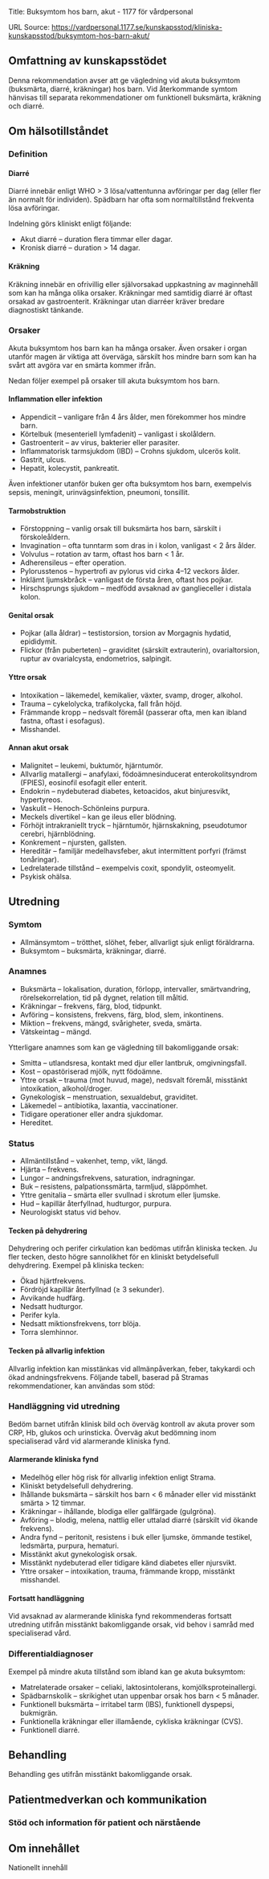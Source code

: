 Title: Buksymtom hos barn, akut - 1177 för vårdpersonal

URL Source: https://vardpersonal.1177.se/kunskapsstod/kliniska-kunskapsstod/buksymtom-hos-barn-akut/

Omfattning av kunskapsstödet
----------------------------

Denna rekommendation avser att ge vägledning vid akuta buksymtom (buksmärta, diarré, kräkningar) hos barn. Vid återkommande symtom hänvisas till separata rekommendationer om funktionell buksmärta, kräkning och diarré.

Om hälsotillståndet
-------------------

### Definition

#### Diarré

Diarré innebär enligt WHO \> 3 lösa/vattentunna avföringar per dag (eller fler än normalt för individen). Spädbarn har ofta som normaltillstånd frekventa lösa avföringar.

Indelning görs kliniskt enligt följande:

*   Akut diarré – duration flera timmar eller dagar.
*   Kronisk diarré – duration \> 14 dagar.

#### Kräkning

Kräkning innebär en ofrivillig eller självorsakad uppkastning av maginnehåll som kan ha många olika orsaker. Kräkningar med samtidig diarré är oftast orsakad av gastroenterit. Kräkningar utan diarréer kräver bredare diagnostiskt tänkande.

### Orsaker

Akuta buksymtom hos barn kan ha många orsaker. Även orsaker i organ utanför magen är viktiga att överväga, särskilt hos mindre barn som kan ha svårt att avgöra var en smärta kommer ifrån.

Nedan följer exempel på orsaker till akuta buksymtom hos barn.

#### Inflammation eller infektion

*   Appendicit – vanligare från 4 års ålder, men förekommer hos mindre barn.
*   Körtelbuk (mesenteriell lymfadenit) – vanligast i skolåldern.
*   Gastroenterit – av virus, bakterier eller parasiter.
*   Inflammatorisk tarmsjukdom (IBD) – Crohns sjukdom, ulcerös kolit.
*   Gastrit, ulcus.
*   Hepatit, kolecystit, pankreatit.

Även infektioner utanför buken ger ofta buksymtom hos barn, exempelvis sepsis, meningit, urinvägsinfektion, pneumoni, tonsillit.

#### Tarmobstruktion

*   Förstoppning – vanlig orsak till buksmärta hos barn, särskilt i förskoleåldern.
*   Invagination – ofta tunntarm som dras in i kolon, vanligast < 2 års ålder.
*   Volvulus – rotation av tarm, oftast hos barn < 1 år.
*   Adherensileus – efter operation.
*   Pylorusstenos – hypertrofi av pylorus vid cirka 4–12 veckors ålder.
*   Inklämt ljumskbråck – vanligast de första åren, oftast hos pojkar.
*   Hirschsprungs sjukdom – medfödd avsaknad av ganglieceller i distala kolon.

#### Genital orsak

*   Pojkar (alla åldrar) – testistorsion, torsion av Morgagnis hydatid, epididymit.
*   Flickor (från puberteten) – graviditet (särskilt extrauterin), ovarialtorsion, ruptur av ovarialcysta, endometrios, salpingit.

#### Yttre orsak

*   Intoxikation – läkemedel, kemikalier, växter, svamp, droger, alkohol.
*   Trauma – cykelolycka, trafikolycka, fall från höjd.
*   Främmande kropp – nedsvalt föremål (passerar ofta, men kan ibland fastna, oftast i esofagus).
*   Misshandel.

#### Annan akut orsak

*   Malignitet – leukemi, buktumör, hjärntumör.
*   Allvarlig matallergi – anafylaxi, födoämnesinducerat enterokolitsyndrom (FPIES), eosinofil esofagit eller enterit.
*   Endokrin – nydebuterad diabetes, ketoacidos, akut binjuresvikt, hypertyreos.
*   Vaskulit – Henoch-Schönleins purpura.
*   Meckels divertikel – kan ge ileus eller blödning.
*   Förhöjt intrakraniellt tryck – hjärntumör, hjärnskakning, pseudotumor cerebri, hjärnblödning.
*   Konkrement – njursten, gallsten.
*   Hereditär – familjär medelhavsfeber, akut intermittent porfyri (främst tonåringar).
*   Ledrelaterade tillstånd – exempelvis coxit, spondylit, osteomyelit.
*   Psykisk ohälsa.

Utredning
---------

### Symtom

*   Allmänsymtom – trötthet, slöhet, feber, allvarligt sjuk enligt föräldrarna.
*   Buksymtom – buksmärta, kräkningar, diarré.

### Anamnes

*   Buksmärta – lokalisation, duration, förlopp, intervaller, smärtvandring, rörelsekorrelation, tid på dygnet, relation till måltid.
*   Kräkningar – frekvens, färg, blod, tidpunkt.
*   Avföring – konsistens, frekvens, färg, blod, slem, inkontinens.
*   Miktion – frekvens, mängd, svårigheter, sveda, smärta.
*   Vätskeintag – mängd.

Ytterligare anamnes som kan ge vägledning till bakomliggande orsak:

*   Smitta – utlandsresa, kontakt med djur eller lantbruk, omgivningsfall.
*   Kost – opastöriserad mjölk, nytt födoämne.
*   Yttre orsak – trauma (mot huvud, mage), nedsvalt föremål, misstänkt intoxikation, alkohol/droger.
*   Gynekologisk – menstruation, sexualdebut, graviditet.
*   Läkemedel – antibiotika, laxantia, vaccinationer.
*   Tidigare operationer eller andra sjukdomar.
*   Hereditet.

### Status

*   Allmäntillstånd – vakenhet, temp, vikt, längd.
*   Hjärta – frekvens.
*   Lungor – andningsfrekvens, saturation, indragningar.
*   Buk – resistens, palpationssmärta, tarmljud, släppömhet.
*   Yttre genitalia – smärta eller svullnad i skrotum eller ljumske.
*   Hud – kapillär återfyllnad, hudturgor, purpura.
*   Neurologiskt status vid behov.

#### Tecken på dehydrering

Dehydrering och perifer cirkulation kan bedömas utifrån kliniska tecken. Ju fler tecken, desto högre sannolikhet för en kliniskt betydelsefull dehydrering. Exempel på kliniska tecken:

*   Ökad hjärtfrekvens.
*   Fördröjd kapillär återfyllnad (≥ 3 sekunder).
*   Avvikande hudfärg.
*   Nedsatt hudturgor.
*   Perifer kyla.
*   Nedsatt miktionsfrekvens, torr blöja.
*   Torra slemhinnor.

#### Tecken på allvarlig infektion

Allvarlig infektion kan misstänkas vid allmänpåverkan, feber, takykardi och ökad andningsfrekvens. Följande tabell, baserad på Stramas rekommendationer, kan användas som stöd:

### Handläggning vid utredning

Bedöm barnet utifrån klinisk bild och överväg kontroll av akuta prover som CRP, Hb, glukos och urinsticka. Överväg akut bedömning inom specialiserad vård vid alarmerande kliniska fynd.

#### Alarmerande kliniska fynd

*   Medelhög eller hög risk för allvarlig infektion enligt Strama.
*   Kliniskt betydelsefull dehydrering.
*   Ihållande buksmärta – särskilt hos barn < 6 månader eller vid misstänkt smärta \> 12 timmar.
*   Kräkningar – ihållande, blodiga eller gallfärgade (gulgröna).
*   Avföring – blodig, melena, nattlig eller uttalad diarré (särskilt vid ökande frekvens).
*   Andra fynd – peritonit, resistens i buk eller ljumske, ömmande testikel, ledsmärta, purpura, hematuri.
*   Misstänkt akut gynekologisk orsak.
*   Misstänkt nydebuterad eller tidigare känd diabetes eller njursvikt.
*   Yttre orsaker – intoxikation, trauma, främmande kropp, misstänkt misshandel.

#### Fortsatt handläggning

Vid avsaknad av alarmerande kliniska fynd rekommenderas fortsatt utredning utifrån misstänkt bakomliggande orsak, vid behov i samråd med specialiserad vård.

### Differentialdiagnoser

Exempel på mindre akuta tillstånd som ibland kan ge akuta buksymtom:

*   Matrelaterade orsaker – celiaki, laktosintolerans, komjölksproteinallergi.
*   Spädbarnskolik – skrikighet utan uppenbar orsak hos barn < 5 månader.
*   Funktionell buksmärta – irritabel tarm (IBS), funktionell dyspepsi, bukmigrän.
*   Funktionella kräkningar eller illamående, cykliska kräkningar (CVS).
*   Funktionell diarré.

Behandling
----------

Behandling ges utifrån misstänkt bakomliggande orsak.

Patientmedverkan och kommunikation
----------------------------------

### Stöd och information för patient och närstående

Om innehållet
-------------

Nationellt innehåll
